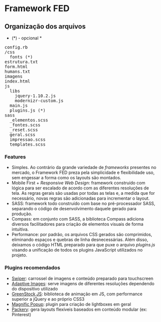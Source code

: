 # Framework FED

## Organização dos arquivos

* (*) - opcional *

<pre>
config.rb
/css
  fonts (*)
estrutura.txt
form.html
humans.txt
imagens
index.html
js
  libs
    jquery-1.10.2.js
    modernizr-custom.js
  main.js
  plugins.js (*)
sass
  _elementos.scss
  _fontes.scss
  _reset.scss
  geral.scss
  impressao.scss
  templates.scss
</pre>

### Features

  * Simples. Ao contrário da grande variedade de *frameworks* presentes no mercado, o Framework FED preza pela simplicidade e flexibilidade uso, sem engessar a forma como os layouts são montados.
  * Mobile First + *Responsive Web Design*: framework construído com lógica para ser escalado de acordo com as diferentes resoluções de tela. As regras gerais são usadas por todas as telas e, a medida que for necessário, novas regras são adicionadas para incrementar o layout.
  * SASS: framework todo construído com base no pré-processador SASS, separando o código de desenvolvimento daquele gerado para produção.
  * Compass: em conjunto com SASS, a biblioteca Compass adiciona diversos facilitadores para criação de elementos visuais de forma intuitiva.
  * Performance: por padrão, os arquivos CSS gerados são comprimidos, eliminando espaços e quebras de linha desnecessárias. Além disso, deixamos o código HTML preparado para que puxe o arquivo *plugins.js* visando a unificação de todos os plugins JavaScript utilizados no projeto.

### Plugins recomendados

  * [Swiper](https://github.com/nolimits4web/Swiper): carrossel de imagens e conteúdo preparado para touchscreen
  * [Adaptive Images](http://adaptive-images.com/): serve imagens de diferentes resoluções dependendo do dispositivo utilizado
  * [GreenStock JS](https://github.com/greensock/GreenSock-JS): biblioteca de animação em JS, com performance superior a jQuery e ao próprio CSS3
  * [Magnific Popup](https://github.com/dimsemenov/Magnific-Popup): plugin para criação de lightboxes em geral
  * [Packery](https://github.com/metafizzy/packery): gera layouts flexíveis baseados em conteúdo modular (ex: Pinterest)